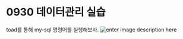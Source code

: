 # 0930 데이터관리 실습

toad를 통해 my-sql 명령어를 실행해보자.
![enter image description here](%28!%5B%ED%99%94%EB%A9%B4%20%EC%BA%A1%EC%B2%98%202022-10-01%20174757%5D%28https://user-images.githubusercontent.com/114793024/193402146-df67ee64-a50f-49d5-ac12-42a19d6a05df.png%29%29)

<!--stackedit_data:
eyJoaXN0b3J5IjpbLTE5MzQzMzM5NzMsLTIwMDIzODIyMTUsMT
gwMjk4NzI3NV19
-->